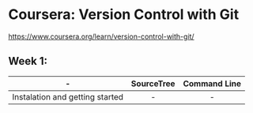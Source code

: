 # Coursera: Version Control with Git

https://www.coursera.org/learn/version-control-with-git/

## Week 1:

| -   |      SourceTree      |  Command Line |
|----------|:-------------:|:------:|
| Instalation and getting started |  - | - |

